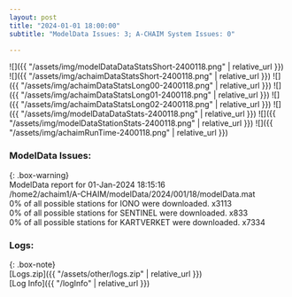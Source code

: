```yaml
---
layout: post
title: "2024-01-01 18:00:00"
subtitle: "ModelData Issues: 3; A-CHAIM System Issues: 0"

---
```


![]({{ "/assets/img/modelDataDataStatsShort-2400118.png" | relative_url }})
![]({{ "/assets/img/achaimDataStatsShort-2400118.png" | relative_url }})
![]({{ "/assets/img/achaimDataStatsLong00-2400118.png" | relative_url }})
![]({{ "/assets/img/achaimDataStatsLong01-2400118.png" | relative_url }})
![]({{ "/assets/img/achaimDataStatsLong02-2400118.png" | relative_url }})
![]({{ "/assets/img/modelDataDataStats-2400118.png" | relative_url }})
![]({{ "/assets/img/modelDataStationStats-2400118.png" | relative_url }})
![]({{ "/assets/img/achaimRunTime-2400118.png" | relative_url }})


### ModelData Issues:  
  
{: .box-warning}  
 ModelData report for 01-Jan-2024 18:15:16   
 /home2/achaim1/A-CHAIM/modelData/2024/001/18/modelData.mat   
 0% of all possible stations for IONO were downloaded. x3113   
 0% of all possible stations for SENTINEL were downloaded. x833   
 0% of all possible stations for KARTVERKET were downloaded. x7334   
  


### Logs:  
  
{: .box-note}  
[Logs.zip]({{ "/assets/other/logs.zip" | relative_url }})  
[Log Info]({{ "/logInfo" | relative_url }})  
